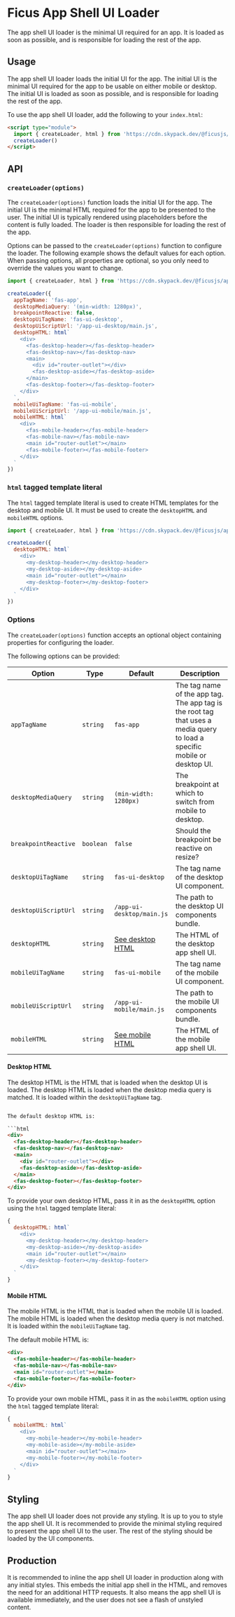 # Ficus App Shell UI Loader

The app shell UI loader is the minimal UI required for an app. It is loaded as soon as possible, and is responsible for loading the rest of the app.

## Usage

The app shell UI loader loads the initial UI for the app. The initial UI is the minimal UI required for the app to be usable on either mobile or desktop. The initial UI is loaded as soon as possible, and is responsible for loading the rest of the app.

To use the app shell UI loader, add the following to your `index.html`:

```html
<script type="module">
  import { createLoader, html } from 'https://cdn.skypack.dev/@ficusjs/app-shell-ui-loader'
  createLoader()
</script>
```

## API

### `createLoader(options)`

The `createLoader(options)` function loads the initial UI for the app. The initial UI is the minimal HTML required for the app to be presented to the user. The initial UI is typically rendered using placeholders before the content is fully loaded. The loader is then responsible for loading the rest of the app.

Options can be passed to the `createLoader(options)` function to configure the loader. The following example shows the default values for each option. When passing options, all properties are optional, so you only need to override the values you want to change.

```js
import { createLoader, html } from 'https://cdn.skypack.dev/@ficusjs/app-shell-ui-loader'

createLoader({
  appTagName: 'fas-app',
  desktopMediaQuery: '(min-width: 1280px)',
  breakpointReactive: false,
  desktopUiTagName: 'fas-ui-desktop',
  desktopUiScriptUrl: '/app-ui-desktop/main.js',
  desktopHTML: html`
    <div>
      <fas-desktop-header></fas-desktop-header>
      <fas-desktop-nav></fas-desktop-nav>
      <main>
        <div id="router-outlet"></div>
        <fas-desktop-aside></fas-desktop-aside>
      </main>
      <fas-desktop-footer></fas-desktop-footer>
    </div>
  `,
  mobileUiTagName: 'fas-ui-mobile',
  mobileUiScriptUrl: '/app-ui-mobile/main.js',
  mobileHTML: html`
    <div>
      <fas-mobile-header></fas-mobile-header>
      <fas-mobile-nav></fas-mobile-nav>
      <main id="router-outlet"></main>
      <fas-mobile-footer></fas-mobile-footer>
    </div>
  `
})
```

### `html` tagged template literal

The `html` tagged template literal is used to create HTML templates for the desktop and mobile UI. It must be used to create the `desktopHTML` and `mobileHTML` options.

```js
import { createLoader, html } from 'https://cdn.skypack.dev/@ficusjs/app-shell-ui-loader'

createLoader({
  desktopHTML: html`
    <div>
      <my-desktop-header></my-desktop-header>
      <my-desktop-aside></my-desktop-aside>
      <main id="router-outlet"></main>
      <my-desktop-footer></my-desktop-footer>
    </div>
  `
})
```

### Options

The `createLoader(options)` function accepts an optional object containing properties for configuring the loader.

The following options can be provided:

| Option               | Type      | Default                           | Description                                                                                                               |
|----------------------|-----------|-----------------------------------|---------------------------------------------------------------------------------------------------------------------------|
| `appTagName`         | `string`  | `fas-app`                         | The tag name of the app tag. The app tag is the root tag that uses a media query to load a specific mobile or desktop UI. |
| `desktopMediaQuery`  | `string`  | `(min-width: 1280px)`             | The breakpoint at which to switch from mobile to desktop.                                                                 |
| `breakpointReactive` | `boolean` | `false`                           | Should the breakpoint be reactive on resize?                                                                              |
| `desktopUiTagName`   | `string`  | `fas-ui-desktop`                  | The tag name of the desktop UI component.                                                                                 |
| `desktopUiScriptUrl` | `string`  | `/app-ui-desktop/main.js`         | The path to the desktop UI components bundle.                                                                             |
| `desktopHTML`        | `string`  | [See desktop HTML](#desktop-html) | The HTML of the desktop app shell UI.                                                                                     |
| `mobileUiTagName`    | `string`  | `fas-ui-mobile`                   | The tag name of the mobile UI component.                                                                                  |
| `mobileUiScriptUrl`  | `string`  | `/app-ui-mobile/main.js`          | The path to the mobile UI components bundle.                                                                              |
| `mobileHTML`         | `string`  | [See mobile HTML](#mobile-html)   | The HTML of the mobile app shell UI.                                                                                      |

#### Desktop HTML

The desktop HTML is the HTML that is loaded when the desktop UI is loaded. The desktop HTML is loaded when the desktop media query is matched. It is loaded within the `desktopUiTagName` tag.

```html

The default desktop HTML is:

```html
<div>
  <fas-desktop-header></fas-desktop-header>
  <fas-desktop-nav></fas-desktop-nav>
  <main>
    <div id="router-outlet"></div>
    <fas-desktop-aside></fas-desktop-aside>
  </main>
  <fas-desktop-footer></fas-desktop-footer>
</div>
```

To provide your own desktop HTML, pass it in as the `desktopHTML` option using the `html` tagged template literal:

```js
{
  desktopHTML: html`
    <div>
      <my-desktop-header></my-desktop-header>
      <my-desktop-aside></my-desktop-aside>
      <main id="router-outlet"></main>
      <my-desktop-footer></my-desktop-footer>
    </div>
  `
}
```

#### Mobile HTML

The mobile HTML is the HTML that is loaded when the mobile UI is loaded. The mobile HTML is loaded when the desktop media query is not matched. It is loaded within the `mobileUiTagName` tag.

The default mobile HTML is:

```html
<div>
  <fas-mobile-header></fas-mobile-header>
  <fas-mobile-nav></fas-mobile-nav>
  <main id="router-outlet"></main>
  <fas-mobile-footer></fas-mobile-footer>
</div>
```

To provide your own mobile HTML, pass it in as the `mobileHTML` option using the `html` tagged template literal:

```js
{
  mobileHTML: html`
    <div>
      <my-mobile-header></my-mobile-header>
      <my-mobile-aside></my-mobile-aside>
      <main id="router-outlet"></main>
      <my-mobile-footer></my-mobile-footer>
    </div>
  `
}
```

## Styling

The app shell UI loader does not provide any styling. It is up to you to style the app shell UI. It is recommended to provide the minimal styling required to present the app shell UI to the user. The rest of the styling should be loaded by the UI components.

## Production

It is recommended to inline the app shell UI loader in production along with any initial styles. This embeds the initial app shell in the HTML, and removes the need for an additional HTTP requests. It also means the app shell UI is available immediately, and the user does not see a flash of unstyled content.
